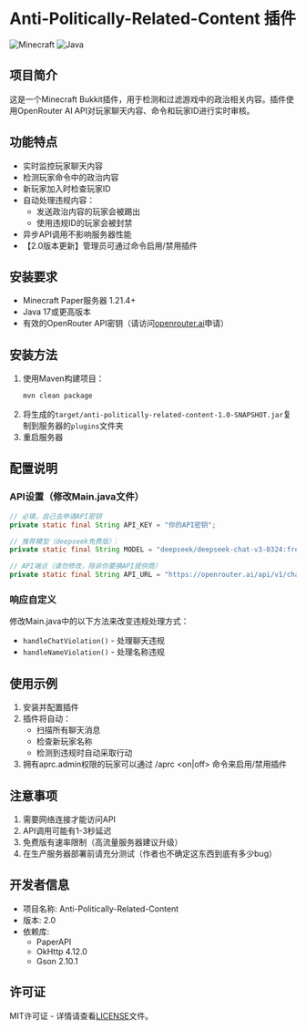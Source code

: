 # Anti-Politically-Related-Content 插件

![Minecraft](https://img.shields.io/badge/Minecraft-1.21.4-green) ![Java](https://img.shields.io/badge/Java-17-blue)

## 项目简介

这是一个Minecraft Bukkit插件，用于检测和过滤游戏中的政治相关内容。插件使用OpenRouter AI API对玩家聊天内容、命令和玩家ID进行实时审核。

## 功能特点

- 实时监控玩家聊天内容
- 检测玩家命令中的政治内容
- 新玩家加入时检查玩家ID
- 自动处理违规内容：
  - 发送政治内容的玩家会被踢出
  - 使用违规ID的玩家会被封禁
- 异步API调用不影响服务器性能
- 【2.0版本更新】管理员可通过命令启用/禁用插件

## 安装要求

- Minecraft Paper服务器 1.21.4+
- Java 17或更高版本
- 有效的OpenRouter API密钥（请访问[openrouter.ai](https://openrouter.ai)申请）

## 安装方法

1. 使用Maven构建项目：
   ```bash
   mvn clean package
   ```
2. 将生成的`target/anti-politically-related-content-1.0-SNAPSHOT.jar`复制到服务器的`plugins`文件夹
3. 重启服务器

## 配置说明

### API设置（修改Main.java文件）

```java
// 必填，自己去申请API密钥
private static final String API_KEY = "你的API密钥"; 

// 推荐模型（deepseek免费版）：
private static final String MODEL = "deepseek/deepseek-chat-v3-0324:free";

// API端点（请勿修改，除非你要换API提供商）
private static final String API_URL = "https://openrouter.ai/api/v1/chat/completions";
```

### 响应自定义

修改Main.java中的以下方法来改变违规处理方式：
- `handleChatViolation()` - 处理聊天违规
- `handleNameViolation()` - 处理名称违规

## 使用示例

1. 安装并配置插件
2. 插件将自动：
   - 扫描所有聊天消息
   - 检查新玩家名称
   - 检测到违规时自动采取行动
3. 拥有aprc.admin权限的玩家可以通过 /aprc <on|off> 命令来启用/禁用插件

## 注意事项

1. 需要网络连接才能访问API
2. API调用可能有1-3秒延迟
3. 免费版有速率限制（高流量服务器建议升级）
4. 在生产服务器部署前请充分测试（作者也不确定这东西到底有多少bug）

## 开发者信息

- 项目名称: Anti-Politically-Related-Content
- 版本: 2.0
- 依赖库:
  - PaperAPI
  - OkHttp 4.12.0
  - Gson 2.10.1

## 许可证

MIT许可证 - 详情请查看[LICENSE](LICENSE)文件。
